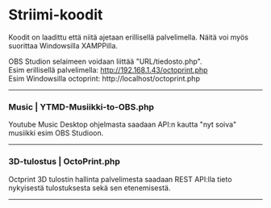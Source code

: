 # Striimi-koodit

Koodit on laadittu että niitä ajetaan erillisellä palvelimella. Näitä voi myös suorittaa Windowsilla XAMPPilla.

OBS Studion selaimeen voidaan liittää "URL/tiedosto.php".   
Esim erillisellä palvelimella: http://192.168.1.43/octoprint.php   
Esim Windowsilla octoprint: http://localhost/octoprint.php   

---

### Music | YTMD-Musiikki-to-OBS.php    

Youtube Music Desktop ohjelmasta saadaan API:n kautta "nyt soiva" musiikki esim OBS Studioon. 

---

### 3D-tulostus | OctoPrint.php

Octprint 3D tulostin hallinta palvelimesta saadaan REST API:lla tieto nykyisestä tulostuksesta sekä sen etenemisestä.

---

